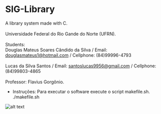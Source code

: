 # SIG-Library
A library system made with C. <br /> <br />
Universidade Federal do Rio Gande do Norte (UFRN). <br /> <br />
Students: <br />
Douglas Mateus Soares Cândido da Silva / Email: douglasmateus1@hotmail.com / Cellphone: (84)99996-4793  <br />       
Lucas da Silva Santos / Email: santoslucas9956@gmail.com / Cellphone: (84)99803-4865 <br /> <br />
Professor: Flavius Gorgônio. <br />

* Instruções: 
Para executar o software execute o script makefile.sh. <br />
./makefile.sh <br />

![alt text](https://images.unsplash.com/photo-1524995997946-a1c2e315a42f?ixlib=rb-1.2.1&ixid=eyJhcHBfaWQiOjEyMDd9&w=1000&q=80)
